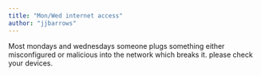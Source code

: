 ```yaml
---
title: "Mon/Wed internet access"
author: "jjbarrows"
---
```

Most mondays and wednesdays someone plugs something either misconfigured or malicious into the network which breaks it. please check your devices.

